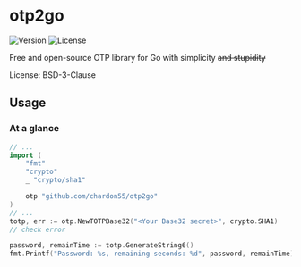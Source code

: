 # otp2go

![Version](https://img.shields.io/github/v/release/chardon55/otp2go?include_prereleases)
![License](https://img.shields.io/github/license/chardon55/otp2go)

Free and open-source OTP library for Go with simplicity ~~and stupidity~~

License: BSD-3-Clause

## Usage

### At a glance

```go
// ...
import (
    "fmt"
    "crypto"
    _ "crypto/sha1"

    otp "github.com/chardon55/otp2go"
)
// ...
totp, err := otp.NewTOTPBase32("<Your Base32 secret>", crypto.SHA1)
// check error

password, remainTime := totp.GenerateString6()
fmt.Printf("Password: %s, remaining seconds: %d", password, remainTime)

```
